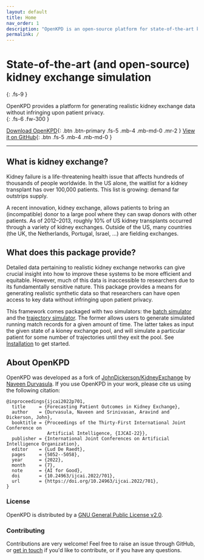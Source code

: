 ```yaml
---
layout: default
title: Home
nav_order: 1
description: "OpenKPD is an open-source platform for state-of-the-art kidney exchange simulation."
permalink: /
---
```


# State-of-the-art (and open-source) kidney exchange simulation
{: .fs-9 }

OpenKPD provides a platform for generating realistic kidney exchange data without infringing upon patient privacy.  
{: .fs-6 .fw-300 }

[Download OpenKPD](/OpenKPD.zip){: .btn .btn-primary .fs-5 .mb-4 .mb-md-0 .mr-2 }
[View it on GitHub](https://github.com/ndurvasula/OpenKPD){: .btn .fs-5 .mb-4 .mb-md-0 }

---

## What is kidney exchange?

Kidney failure is a life-threatening health issue that affects hundreds of thousands of people worldwide. In the US alone, the waitlist for a kidney transplant has over 100,000 patients. This list is growing: demand far outstrips supply.

A recent innovation, kidney exchange, allows patients to bring an (incompatible) donor to a large pool where they can swap donors with other patients. As of 2012–2013, roughly 10% of US kidney transplants occurred through a variety of kidney exchanges. Outside of the US, many countries (the UK, the Netherlands, Portugal, Israel, ...) are fielding exchanges.

## What does this package provide?

Detailed data pertaining to realistic kidney exchange networks can give crucial insight into how to improve these systems to be more efficient and equitable. However, much of this data is inaccessible to researchers due to its fundamentally sensitive nature. This package provides a means for generating realistic synthetic data so that researchers can have open access to key data without infringing upon patient privacy. 

This framework comes packaged with two simulators: the [batch simulator](https://openkpd.org/docs/simulators#batch-simulation) and the [trajectory simulator](https://openkpd.org/docs/simulators#trajectory-simulation). The former allows users to generate simulated running match records for a given amount of time. The latter takes as input the given state of a kioney exchange pool, and will simulate a particular patient for some number of trajectories until they exit the pool. See [Installation](https://openkpd.org/docs/installation/) to get started.


## About OpenKPD

OpenKPD was developed as a fork of [JohnDickerson/KidneyExchange](https://github.com/JohnDickerson/KidneyExchange) by [Naveen Durvasula](https://ndurvasula.com). If you use OpenKPD in your work, please cite us using the following citation:

```
@inproceedings{ijcai2022p701,
  title     = {Forecasting Patient Outcomes in Kidney Exchange},
  author    = {Durvasula, Naveen and Srinivasan, Aravind and Dickerson, John},
  booktitle = {Proceedings of the Thirty-First International Joint Conference on
               Artificial Intelligence, {IJCAI-22}},
  publisher = {International Joint Conferences on Artificial Intelligence Organization},
  editor    = {Lud De Raedt},
  pages     = {5052--5058},
  year      = {2022},
  month     = {7},
  note      = {AI for Good},
  doi       = {10.24963/ijcai.2022/701},
  url       = {https://doi.org/10.24963/ijcai.2022/701},
}
```

### License

OpenKPD is distributed by a [GNU General Public License v2.0](https://github.com/ndurvasula/OpenKPD/blob/master/LICENSE).

### Contributing

Contributions are very welcome! Feel free to raise an issue through GitHub, or [get in touch](https://ndurvasula.com) if you'd like to contribute, or if you have any questions.


